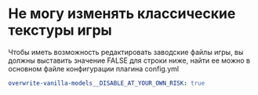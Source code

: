 # Не могу изменять классические текстуры игры

Чтобы иметь возможность редактировать заводские файлы игры, вы должны выставить значение FALSE для строки ниже, найти ее можно в основном файле конфигурации плагина config.yml

```yaml
overwrite-vanilla-models__DISABLE_AT_YOUR_OWN_RISK: true
```

